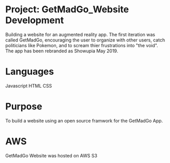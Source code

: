 # Project: GetMadGo_Website Development
Building a website for an augmented reality app. The first iteration was called GetMadGo, encouraging the user to organize with other users, catch politicians like Pokemon, and to scream thier frustrations into "the void". The app has been rebranded as Showupia May 2019. 

# Languages 
Javascript
HTML
CSS

# Purpose
To build a website using an open source framwork for the GetMadGo App.

# AWS
GetMadGo Website was hosted on AWS S3 

